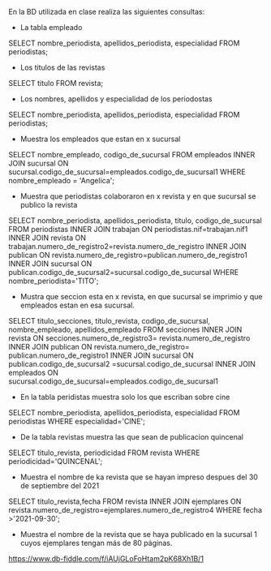 En la BD utilizada en clase realiza las siguientes consultas:

* La tabla empleado
 
SELECT nombre_periodista, apellidos_periodista, especialidad
FROM periodistas;

* Los titulos de las revistas

SELECT titulo
FROM revista;
 
* Los nombres, apellidos y especialidad de los periodostas
 
SELECT nombre_periodista, apellidos_periodista, especialidad
FROM periodistas;

* Muestra los empleados que estan en x sucursal

SELECT nombre_empleado, codigo_de_sucursal
FROM empleados INNER JOIN sucursal ON sucursal.codigo_de_sucursal=empleados.codigo_de_sucursal1
WHERE nombre_empleado = 'Angelica';

* Muestra que periodistas colaboraron en x revista y en que sucursal se publico la revista

SELECT nombre_periodista, apellidos_periodista, titulo, codigo_de_sucursal
FROM periodistas INNER JOIN trabajan ON periodistas.nif=trabajan.nif1
INNER JOIN revista ON trabajan.numero_de_registro2=revista.numero_de_registro
INNER JOIN publican ON revista.numero_de_registro=publican.numero_de_registro1
INNER JOIN sucursal ON publican.codigo_de_sucursal2=sucursal.codigo_de_sucursal
WHERE nombre_periodista='TITO';

* Mustra que seccion esta en x revista, en que sucursal se imprimio y que empleados estan en esa sucursal.

SELECT titulo_secciones, titulo_revista, codigo_de_sucursal, nombre_empleado, apellidos_empleado
FROM  secciones
INNER JOIN revista ON secciones.numero_de_registro3= revista.numero_de_registro
INNER JOIN publican ON revista.numero_de_registro= publican.numero_de_registro1
INNER JOIN sucursal ON publican.codigo_de_sucursal2 =sucursal.codigo_de_sucursal 
INNER JOIN empleados ON sucursal.codigo_de_sucursal=empleados.codigo_de_sucursal1

* En la tabla peridistas muestra solo los que escriban sobre cine

SELECT nombre_periodista, apellidos_periodista, especialidad
FROM periodistas
WHERE especialidad='CINE';

* De la tabla revistas muestra las que sean de publicacion quincenal

SELECT titulo_revista, periodicidad
FROM revista
WHERE periodicidad='QUINCENAL';

* Muestra el nombre de ka revista que se hayan impreso despues del 30 de septiembre del 2021

SELECT titulo_revista,fecha
FROM revista
INNER JOIN ejemplares ON revista.numero_de_registro=ejemplares.numero_de_registro4
WHERE fecha >'2021-09-30';

* Muestra el nombre de la revista que se haya publicado en la sucursal 1 cuyos ejemplares tengan más de 80 páginas.

https://www.db-fiddle.com/f/iAUjGLoFoHtam2pK68Xh1B/1

